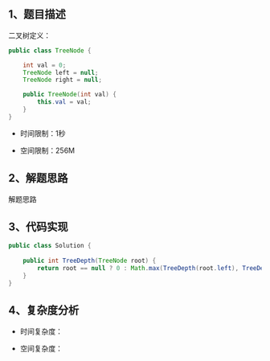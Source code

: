 ## 1、题目描述

二叉树定义：

```java
public class TreeNode {

    int val = 0;
    TreeNode left = null;
    TreeNode right = null;

    public TreeNode(int val) {
        this.val = val;
    }
}
```

+ 时间限制：1秒

+ 空间限制：256M

## 2、解题思路

解题思路

## 3、代码实现

```java
public class Solution {
    
    public int TreeDepth(TreeNode root) {
        return root == null ? 0 : Math.max(TreeDepth(root.left), TreeDepth(root.right)) + 1;
    }
}
```

## 4、复杂度分析

+ 时间复杂度：

+ 空间复杂度：